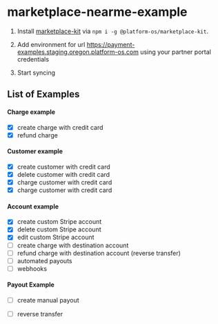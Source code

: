 # marketplace-nearme-example

1. Install [marketplace-kit](https://github.com/mdyd-dev/marketplace-kit) via `npm i -g @platform-os/marketplace-kit`.

2. Add environment for url https://payment-examples.staging.oregon.platform-os.com using your partner portal credentials

3. Start syncing

## List of Examples

 #### Charge example
 - [x] create charge with credit card
 - [x] refund charge

 #### Customer example
 - [x] create customer with credit card
 - [x] delete customer with credit card
 - [x] charge customer with credit card
 - [x] charge customer with credit card

 #### Account example
 - [x] create custom Stripe account
 - [x] delete custom Stripe account
 - [x] edit custom Stripe account
 - [ ] create charge with destination account
 - [ ] refund charge with destination account (reverse transfer)
 - [ ] automated payouts
 - [ ] webhooks

 #### Payout Example
 - [ ] create manual payout
 - [ ] reverse transfer



